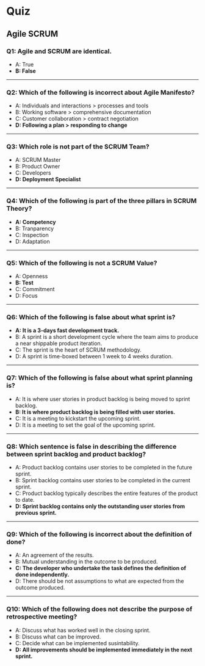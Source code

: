 # Quiz
## Agile SCRUM

### Q1: Agile and SCRUM are identical.

- A: True
- **B: False**
---

### Q2: Which of the following is incorrect about Agile Manifesto?

- A: Individuals and interactions > processes and tools
- B: Working software > comprehensive documentation
- C: Customer collaboration > contract negotiation
- **D: Following a plan > responding to change**
---

### Q3: Which role is not part of the SCRUM Team?

- A: SCRUM Master
- B: Product Owner
- C: Developers
- **D: Deployment Specialist**
---

### Q4: Which of the following is part of the three pillars in SCRUM Theory?

- **A: Competency**
- B: Tranparency
- C: Inspection
- D: Adaptation
---
### Q5: Which of the following is not a SCRUM Value?

- A: Openness
- **B: Test**
- C: Commitment
- D: Focus
---
### Q6: Which of the following is false about what sprint is?
- **A: It is a 3-days fast development track.**
- B: A sprint is a short development cycle where the team aims to produce a near shippable product iteration.
- C: The sprint is the heart of SCRUM methodology.
- D: A sprint is time-boxed between 1 week to 4 weeks duration.
---
### Q7: Which of the following is false about what sprint planning is?

- A: It is where user stories in product backlog is being moved to sprint backlog.
- **B: It is where product backlog is being filled with user stories.**
- C: It is a meeting to kickstart the upcoming sprint.
- D: It is a meeting to set the goal of the upcoming sprint.
---
### Q8: Which sentence is false in describing the difference between sprint backlog and product backlog?

- A: Product backlog contains user stories to be completed in the future sprint.
- B: Sprint backlog contains user stories to be completed in the current sprint.
- C: Product backlog typically describes the entire features of the product to date.
- **D: Sprint backlog contains only the outstanding user stories from previous sprint.**
---
### Q9: Which of the following is incorrect about the definition of done?

- A: An agreement of the results.
- B: Mutual understanding in the outcome to be produced.
- **C: The developer who undertake the task defines the definition of done independently.**
- D: There should be not assumptions to what are expected from the outcome produced.
---
### Q10: Which of the following does not describe the purpose of retrospective meeting?

- A: Discuss what has worked well in the closing sprint.
- B: Discuss what can be improved.
- C: Decide what can be implemented susintability.
- **D: All improvements should be implemented immediately in the next sprint.**
